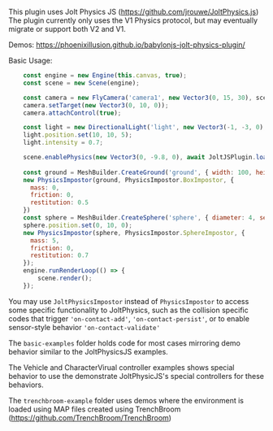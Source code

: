 This plugin uses Jolt Physics JS (https://github.com/jrouwe/JoltPhysics.js)
The plugin currently only uses the V1 Physics protocol, but may eventually migrate or support both V2 and V1.

Demos: https://phoenixillusion.github.io/babylonjs-jolt-physics-plugin/

Basic Usage:
```javascript
    const engine = new Engine(this.canvas, true);
    const scene = new Scene(engine);

    const camera = new FlyCamera('camera1', new Vector3(0, 15, 30), scene);
    camera.setTarget(new Vector3(0, 10, 0));
    camera.attachControl(true);

    const light = new DirectionalLight('light', new Vector3(-1, -3, 0), scene);
    light.position.set(10, 10, 5);
    light.intensity = 0.7;

    scene.enablePhysics(new Vector3(0, -9.8, 0), await JoltJSPlugin.loadPlugin())
  
    const ground = MeshBuilder.CreateGround('ground', { width: 100, height: 100 });
    new PhysicsImpostor(ground, PhysicsImpostor.BoxImpostor, {
      mass: 0,
      friction: 0,
      restitution: 0.5
    })
    const sphere = MeshBuilder.CreateSphere('sphere', { diameter: 4, segments: 32 });
    sphere.position.set(0, 10, 0);
    new PhysicsImpostor(sphere, PhysicsImpostor.SphereImpostor, {
      mass: 5,
      friction: 0,
      restitution: 0.7
    });
    engine.runRenderLoop(() => {
        scene.render();
    });
```

You may use `JoltPhysicsImpostor` instead of `PhysicsImpostor` to access some specific functionality to JoltPhysics,
such as the collision specific codes that trigger `'on-contact-add'`, `'on-contact-persist'`, or to enable sensor-style behavior `'on-contact-validate'`

The `basic-examples` folder holds code for most cases mirroring demo behavior similar to the JoltPhysicsJS examples.

The Vehicle and CharacterVirual controller examples shows special behavior to use the demonstrate JoltPhysicJS's special controllers for these behaviors.

The `trenchbroom-example` folder uses demos where the environment is loaded using MAP files created using TrenchBroom (https://github.com/TrenchBroom/TrenchBroom)
